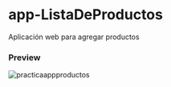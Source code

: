 # app-ListaDeProductos
Aplicación web para agregar productos

### Preview

![practicaappproductos](https://user-images.githubusercontent.com/68793541/98433681-cf485100-208e-11eb-94c0-6ce667a5cd4c.jpg)

